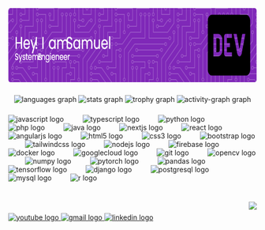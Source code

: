 <div align="left" width="full">
  <img height="150" src="/github-header-image.png"  />
</div>

###

<div align="center">
  <img src="https://github-readme-stats.vercel.app/api/top-langs?username=Nasor2&locale=en&hide_title=false&layout=compact&card_width=320&langs_count=10&theme=gruvbox&hide_border=true" height="150" alt="languages graph"  />
  <img src="https://github-readme-stats.vercel.app/api?username=Nasor2&hide_title=false&hide_rank=false&show_icons=true&include_all_commits=true&count_private=true&disable_animations=false&theme=gruvbox&locale=en&hide_border=true" height="150" alt="stats graph"  />
  <img src="https://github-profile-trophy.vercel.app?username=Nasor2&theme=onedark&no-bg=true&no-frame=true" height="150" alt="trophy graph"  />
  <img src="https://github-readme-activity-graph.vercel.app/graph?username=Nasor2&theme=gruvbox&area=true&hide_border=true&hide_title=false" height="300" alt="activity-graph graph"  />
</div>

###

<div align="left">
  <img src="https://cdn.jsdelivr.net/gh/devicons/devicon/icons/javascript/javascript-original.svg" height="57" alt="javascript logo"  />
  <img width="30" />
  <img src="https://cdn.jsdelivr.net/gh/devicons/devicon/icons/typescript/typescript-original.svg" height="57" alt="typescript logo"  />
  <img width="30" />
  <img src="https://cdn.jsdelivr.net/gh/devicons/devicon/icons/python/python-original.svg" height="57" alt="python logo"  />
  <img width="30" />
  <img src="https://cdn.jsdelivr.net/gh/devicons/devicon/icons/php/php-original.svg" height="57" alt="php logo"  />
  <img width="30" />
  <img src="https://cdn.jsdelivr.net/gh/devicons/devicon/icons/java/java-original.svg" height="57" alt="java logo"  />
  <img width="30" />
  <img src="https://cdn.jsdelivr.net/gh/devicons/devicon/icons/nextjs/nextjs-original.svg" height="57" alt="nextjs logo"  />
  <img width="30" />
  <img src="https://cdn.jsdelivr.net/gh/devicons/devicon/icons/react/react-original.svg" height="57" alt="react logo"  />
  <img width="30" />
  <img src="https://cdn.jsdelivr.net/gh/devicons/devicon/icons/angularjs/angularjs-original.svg" height="57" alt="angularjs logo"  />
  <img width="30" />
  <img src="https://cdn.jsdelivr.net/gh/devicons/devicon/icons/html5/html5-original.svg" height="57" alt="html5 logo"  />
  <img width="30" />
  <img src="https://cdn.jsdelivr.net/gh/devicons/devicon/icons/css3/css3-original.svg" height="57" alt="css3 logo"  />
  <img width="30" />
  <img src="https://cdn.jsdelivr.net/gh/devicons/devicon/icons/bootstrap/bootstrap-original.svg" height="57" alt="bootstrap logo"  />
  <img width="30" />
  <img src="https://cdn.jsdelivr.net/gh/devicons/devicon/icons/tailwindcss/tailwindcss-original-wordmark.svg" height="57" alt="tailwindcss logo"  />
  <img width="30" />
  <img src="https://cdn.jsdelivr.net/gh/devicons/devicon/icons/nodejs/nodejs-original.svg" height="57" alt="nodejs logo"  />
  <img width="30" />
  <img src="https://cdn.jsdelivr.net/gh/devicons/devicon/icons/firebase/firebase-plain.svg" height="57" alt="firebase logo"  />
  <img width="30" />
  <img src="https://cdn.jsdelivr.net/gh/devicons/devicon/icons/docker/docker-original.svg" height="57" alt="docker logo"  />
  <img width="30" />
  <img src="https://cdn.jsdelivr.net/gh/devicons/devicon/icons/googlecloud/googlecloud-original.svg" height="57" alt="googlecloud logo"  />
  <img width="30" />
  <img src="https://cdn.jsdelivr.net/gh/devicons/devicon/icons/git/git-original.svg" height="57" alt="git logo"  />
  <img width="30" />
  <img src="https://cdn.jsdelivr.net/gh/devicons/devicon/icons/opencv/opencv-original.svg" height="57" alt="opencv logo"  />
  <img width="30" />
  <img src="https://cdn.jsdelivr.net/gh/devicons/devicon/icons/numpy/numpy-original.svg" height="57" alt="numpy logo"  />
  <img width="30" />
  <img src="https://cdn.jsdelivr.net/gh/devicons/devicon/icons/pytorch/pytorch-original.svg" height="57" alt="pytorch logo"  />
  <img width="30" />
  <img src="https://cdn.jsdelivr.net/gh/devicons/devicon/icons/pandas/pandas-original.svg" height="57" alt="pandas logo"  />
  <img width="30" />
  <img src="https://cdn.jsdelivr.net/gh/devicons/devicon/icons/tensorflow/tensorflow-original.svg" height="57" alt="tensorflow logo"  />
  <img width="30" />
  <img src="https://cdn.jsdelivr.net/gh/devicons/devicon/icons/django/django-plain.svg" height="57" alt="django logo"  />
  <img width="30" />
  <img src="https://cdn.jsdelivr.net/gh/devicons/devicon/icons/postgresql/postgresql-original.svg" height="57" alt="postgresql logo"  />
  <img width="30" />
  <img src="https://cdn.jsdelivr.net/gh/devicons/devicon/icons/mysql/mysql-original.svg" height="57" alt="mysql logo"  />
  <img width="30" />
  <img src="https://cdn.jsdelivr.net/gh/devicons/devicon/icons/r/r-original.svg" height="57" alt="r logo"  />
</div>

###

<br clear="both">

<img align="right" height="150" src="https://media.tenor.com/DtD4LZbctTIAAAAe/tamm-cat.png"  />

###

<div align="left">
  <a href="https://www.youtube.com/@samuelpro2345" target="_blank">
    <img src="https://img.shields.io/static/v1?message=Youtube&logo=youtube&label=&color=FF0000&logoColor=white&labelColor=&style=for-the-badge" height="35" alt="youtube logo"  />
  </a>
  <a href="penaortegasamuel@gmail.com" target="_blank">
    <img src="https://img.shields.io/static/v1?message=Gmail&logo=gmail&label=&color=D14836&logoColor=white&labelColor=&style=for-the-badge" height="35" alt="gmail logo"  />
  </a>
  <a href="www.linkedin.com/in/samuel-nissi" target="_blank">
    <img src="https://img.shields.io/static/v1?message=LinkedIn&logo=linkedin&label=&color=0077B5&logoColor=white&labelColor=&style=for-the-badge" height="35" alt="linkedin logo"  />
  </a>
</div>

###
